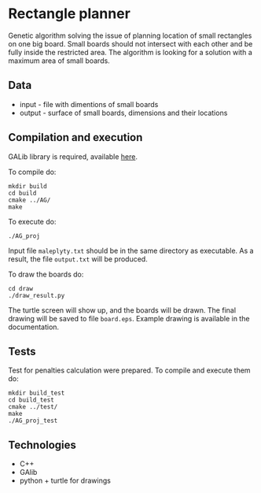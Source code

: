 # Rectangle planner
Genetic algorithm solving the issue of planning location of small rectangles on one big board.
Small boards should not intersect with each other and be fully inside the restricted area.
The algorithm is looking for a solution with a maximum area of small boards.

## Data
* input - file with dimentions of small boards
* output - surface of small boards, dimensions and their locations

## Compilation and execution
GALib library is required, available [here](http://lancet.mit.edu/ga/).

To compile do:

    mkdir build
    cd build
    cmake ../AG/
    make


To execute do:

    ./AG_proj

Input file `maleplyty.txt` should be in the same directory as executable. As a result, the file `output.txt` will be produced.

To draw the boards do:

    cd draw
    ./draw_result.py

The turtle screen will show up, and the boards will be drawn. The final drawing will be saved to file `board.eps`. Example drawing is available in the documentation.

## Tests
Test for penalties calculation were prepared. To compile and execute them do:

    mkdir build_test
    cd build_test
    cmake ../test/
    make
    ./AG_proj_test


## Technologies
* C++
* GAlib
* python + turtle for drawings

